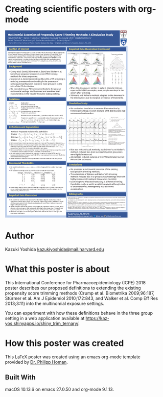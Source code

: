
# Creating scientific posters with org-mode


<p align="center">

<img width=400 src="src/org-mode-poster_poster.png" /></p>


# Author

Kazuki Yoshida <kazukiyoshida@mail.harvard.edu>


# What this poster is about

This International Conference for Pharmacoepidemiology (ICPE) 2018 poster describes our proposed definitions to extending the existing propensity score trimming methods (Crump et al. Biometrika 2009;96:187, Stürmer et al. Am J Epidemiol 2010;172:843, and Walker et al. Comp Eff Res 2013;3:11) into the multinomial exposure settings.  

You can experiment with how these definitions behave in the three group setting in a web application available at <https://kaz-yos.shinyapps.io/shiny_trim_ternary/>.


# How this poster was created

This LaTeX poster was created using an emacs org-mode template provided by [Dr. Philipp Homan](https://github.com/philipphoman/org-mode-poster).


## Built With

macOS 10.13.6 on emacs
27.0.50 and org-mode
9.1.13.

